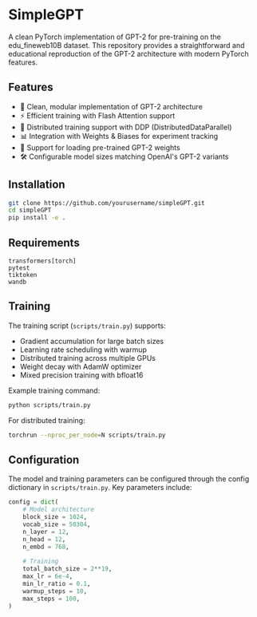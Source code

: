 # SimpleGPT

A clean PyTorch implementation of GPT-2 for pre-training on the edu_fineweb10B dataset. This repository provides a straightforward and educational reproduction of the GPT-2 architecture with modern PyTorch features.

## Features

- 🚀 Clean, modular implementation of GPT-2 architecture
- ⚡ Efficient training with Flash Attention support
- 🔄 Distributed training support with DDP (DistributedDataParallel)
- 📊 Integration with Weights & Biases for experiment tracking
- 🎯 Support for loading pre-trained GPT-2 weights
- 🛠️ Configurable model sizes matching OpenAI's GPT-2 variants

## Installation

```bash
git clone https://github.com/yourusername/simpleGPT.git
cd simpleGPT
pip install -e .
```

## Requirements

```
transformers[torch]
pytest
tiktoken
wandb
```

## Training

The training script (`scripts/train.py`) supports:
- Gradient accumulation for large batch sizes
- Learning rate scheduling with warmup
- Distributed training across multiple GPUs
- Weight decay with AdamW optimizer
- Mixed precision training with bfloat16

Example training command:
```bash
python scripts/train.py
```

For distributed training:
```bash
torchrun --nproc_per_node=N scripts/train.py
```

## Configuration

The model and training parameters can be configured through the config dictionary in `scripts/train.py`. Key parameters include:

```python
config = dict(
    # Model architecture
    block_size = 1024,
    vocab_size = 50304,
    n_layer = 12,
    n_head = 12,
    n_embd = 768,
    
    # Training
    total_batch_size = 2**19,
    max_lr = 6e-4,
    min_lr_ratio = 0.1,
    warmup_steps = 10,
    max_steps = 100,
)
```